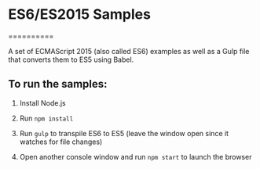 # ES6/ES2015 Samples
==========

A set of ECMAScript 2015 (also called ES6) examples as well as a Gulp file that converts them to ES5 using Babel.

## To run the samples:

1. Install Node.js

2. Run `npm install`

3. Run `gulp` to transpile ES6 to ES5 (leave the window open since it watches for file changes)

4. Open another console window and run `npm start` to launch the browser



